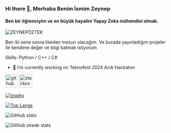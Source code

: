 ### Hi there 👋, Merhaba Benim İsmim Zeynep
#### Ben bir öğrenciyim ve en büyük hayalim Yapay Zeka mühendisi olmak.
![ZEYNEPÖZTEK](https://github.com/ZeynepOztek/ZeynepOztek/assets/160145351/d4d15514-df7e-45b7-8167-6aa5dd56ba52)

Ben iki sene sonra liseden mezun olacağım. Ve burada yayınladığım projeler ile kendime değer ve bilgi katmak istiyorum.

Skills: Python / C++ / C# 

- 🔭 I’m currently working on Teknofest 2024 Acık Hackaton


[<img src='https://cdn.jsdelivr.net/npm/simple-icons@3.0.1/icons/github.svg' alt='github' height='40'>](https://github.com/ZeynepOztek) [<img src='https://cdn.jsdelivr.net/npm/simple-icons@3.0.1/icons/stackoverflow.svg' alt='stackoverflow' height='40'>](https://stackoverflow.com/users/https://stackoverflow.com/users/23434854/zeynep-%c3%96ztek)  

[![trophy](https://github-profile-trophy.vercel.app/?username=ZeynepOztek)](https://github.com/ryo-ma/github-profile-trophy)

[![Top Langs](https://github-readme-stats.vercel.app/api/top-langs/?username=ZeynepOztek)](https://github.com/anuraghazra/github-readme-stats)

![GitHub stats](https://github-readme-stats.vercel.app/api?username=ZeynepOztek&show_icons=true)  



![GitHub streak stats](https://streak-stats.demolab.com/?user=ZeynepOztek)  

